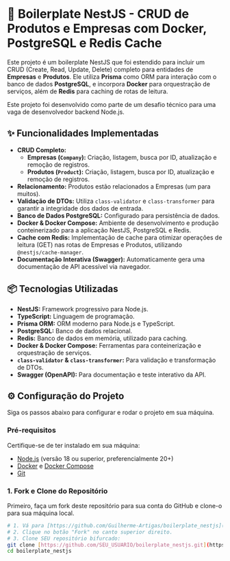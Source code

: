 # 🚀 Boilerplate NestJS - CRUD de Produtos e Empresas com Docker, PostgreSQL e Redis Cache

Este projeto é um boilerplate NestJS que foi estendido para incluir um CRUD (Create, Read, Update, Delete) completo para entidades de **Empresas** e **Produtos**. Ele utiliza **Prisma** como ORM para interação com o banco de dados **PostgreSQL**, e incorpora **Docker** para orquestração de serviços, além de **Redis** para caching de rotas de leitura.

Este projeto foi desenvolvido como parte de um desafio técnico para uma vaga de desenvolvedor backend Node.js.

## ✨ Funcionalidades Implementadas

* **CRUD Completo:**
    * **Empresas (`Company`):** Criação, listagem, busca por ID, atualização e remoção de registros.
    * **Produtos (`Product`):** Criação, listagem, busca por ID, atualização e remoção de registros.
* **Relacionamento:** Produtos estão relacionados a Empresas (um para muitos).
* **Validação de DTOs:** Utiliza `class-validator` e `class-transformer` para garantir a integridade dos dados de entrada.
* **Banco de Dados PostgreSQL:** Configurado para persistência de dados.
* **Docker & Docker Compose:** Ambiente de desenvolvimento e produção conteinerizado para a aplicação NestJS, PostgreSQL e Redis.
* **Cache com Redis:** Implementação de cache para otimizar operações de leitura (GET) nas rotas de Empresas e Produtos, utilizando `@nestjs/cache-manager`.
* **Documentação Interativa (Swagger):** Automaticamente gera uma documentação de API acessível via navegador.

## 📦 Tecnologias Utilizadas

* **NestJS:** Framework progressivo para Node.js.
* **TypeScript:** Linguagem de programação.
* **Prisma ORM:** ORM moderno para Node.js e TypeScript.
* **PostgreSQL:** Banco de dados relacional.
* **Redis:** Banco de dados em memória, utilizado para caching.
* **Docker & Docker Compose:** Ferramentas para conteinerização e orquestração de serviços.
* **`class-validator` & `class-transformer`:** Para validação e transformação de DTOs.
* **Swagger (OpenAPI):** Para documentação e teste interativo da API.

## ⚙️ Configuração do Projeto

Siga os passos abaixo para configurar e rodar o projeto em sua máquina.

### Pré-requisitos

Certifique-se de ter instalado em sua máquina:
* [Node.js](https://nodejs.org/en/) (versão 18 ou superior, preferencialmente 20+)
* [Docker](https://www.docker.com/get-started) e [Docker Compose](https://docs.docker.com/compose/install/)
* [Git](https://git-scm.com/downloads)

### 1. Fork e Clone do Repositório

Primeiro, faça um fork deste repositório para sua conta do GitHub e clone-o para sua máquina local.

```bash
# 1. Vá para [https://github.com/Guilherme-Artigas/boilerplate_nestjs](https://github.com/Guilherme-Artigas/boilerplate_nestjs)
# 2. Clique no botão "Fork" no canto superior direito.
# 3. Clone SEU repositório bifurcado:
git clone [https://github.com/SEU_USUARIO/boilerplate_nestjs.git](https://github.com/SEU_USUARIO/boilerplate_nestjs.git)
cd boilerplate_nestjs